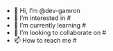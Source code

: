 - 👋 Hi, I’m @dev-gamron
- 👀 I’m interested in #
- 🌱 I’m currently learning #
- 💞️ I’m looking to collaborate on #
- 📫 How to reach me #

<!---
dev-gamron/dev-gamron is a ✨ special ✨ repository because its `README.md` (this file) appears on your GitHub profile.
You can click the Preview link to take a look at your changes.
--->
